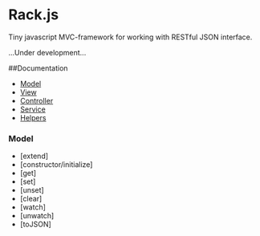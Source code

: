 # Rack.js

Tiny javascript MVC-framework for working with RESTful JSON interface.

...Under development...

##Documentation

* [Model](#model)
* [View](#view)
* [Controller](#controller)
* [Service](#service)
* [Helpers](#helpers)


### Model

* [extend]
* [constructor/initialize]
* [get]
* [set]
* [unset]
* [clear]
* [watch]
* [unwatch]
* [toJSON]

